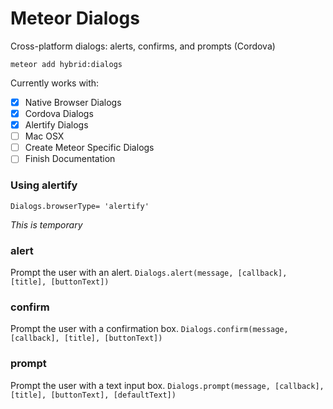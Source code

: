 # Meteor Dialogs

Cross-platform dialogs: alerts, confirms, and prompts (Cordova)

`meteor add hybrid:dialogs`

Currently works with: 
* [x] Native Browser Dialogs
* [x] Cordova Dialogs
* [x] Alertify Dialogs
* [ ] Mac OSX
* [ ] Create Meteor Specific Dialogs
* [ ] Finish Documentation

### Using alertify

`Dialogs.browserType= 'alertify'` 

*This is temporary*

### alert 
Prompt the user with an alert.
`Dialogs.alert(message, [callback], [title], [buttonText])`

### confirm
Prompt the user with a confirmation box.
`Dialogs.confirm(message, [callback], [title], [buttonText])`

### prompt
Prompt the user with a text input box.
`Dialogs.prompt(message, [callback], [title], [buttonText], [defaultText])`

